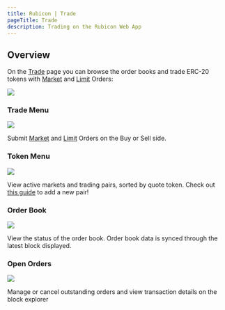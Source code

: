 ```yaml
---
title: Rubicon | Trade
pageTitle: Trade
description: Trading on the Rubicon Web App
---
```


## Overview

On the [Trade](https://app.rubicon.finance/trade) page you can browse the order books and trade ERC-20 tokens with [Market](/docs/guides/trade/order-types) and [Limit](/docs/guides/trade/order-types) Orders:

![](</assets/image(91).png>)

### Trade Menu

![](</assets/image(76).png>)

Submit [Market](/docs/guides/trade/order-types) and [Limit](/docs/guides/trade/order-types) Orders on the Buy or Sell side. 

### Token Menu

![](</assets/image(9).png>)

View active markets and trading pairs, sorted by quote token. Check out [this guide](/docs/guides/trade/order-types/adding-a-trading-pair) to add a new pair!

### Order Book

![](</assets/image(47).png>)

View the status of the order book. Order book data is synced through the latest block displayed.

### Open Orders

![](</assets/image(102).png>)

Manage or cancel outstanding orders and view transaction details on the block explorer
